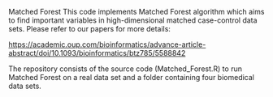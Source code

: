 Matched Forest
This code implements Matched Forest algorithm which aims to find important variables in high-dimensional matched case-control data sets. Please refer to our papers for more details:

https://academic.oup.com/bioinformatics/advance-article-abstract/doi/10.1093/bioinformatics/btz785/5588842

The repository consists of the source code (Matched_Forest.R) to run Matched Forest on a real data set and a folder containing four biomedical data sets.


 
